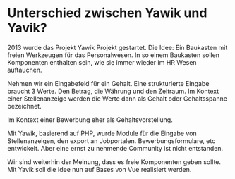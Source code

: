 # Unterschied zwischen Yawik und Yavik?
2013 wurde das Projekt Yawik Projekt gestartet. Die Idee: Ein Baukasten mit 
freien Werkzeugen für das Personalwesen. In so einem Baukasten sollen
Komponenten enthalten sein, wie sie immer wieder im HR Wesen auftauchen. 

Nehmen wir ein Eingabefeld für ein Gehalt. Eine strukturierte Eingabe 
braucht 3 Werte. Den Betrag, die Währung und den Zeitraum. Im Kontext einer
Stellenanzeige werden die Werte dann als Gehalt oder Gehaltsspanne bezeichnet.

Im Kontext einer Bewerbung eher als Gehaltsvorstellung.

Mit Yawik, basierend auf PHP, wurde Module für die Eingabe von Stellenanzeigen,
den export an Jobportalen. Bewerbungsformulare, etc entwickelt. Aber eine 
ernst zu nehmende Community ist nicht entstanden.

Wir sind weiterhin der Meinung, dass es freie Komponenten geben sollte. Mit Yavik
soll die Idee nun auf Bases von Vue realisiert werden.

